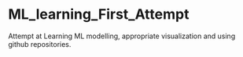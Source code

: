 # ML_learning_First_Attempt
Attempt at Learning ML modelling, appropriate visualization and using github repositories. 
